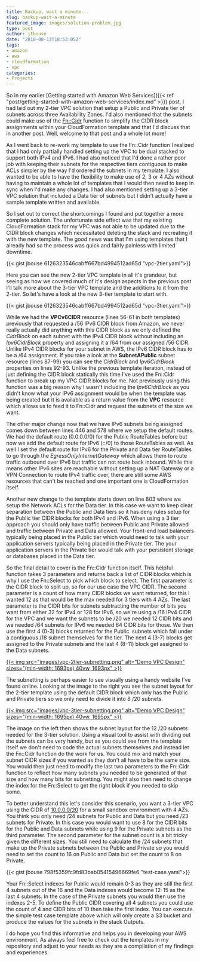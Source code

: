 ```yaml
---
title: Backup, wait a minute...
slug: backup-wait-a-minute
featured_image: images/solution-problem.jpg
type: post
author: jtbouse
date: "2018-08-13T18:53:05Z"
tags:
- amazon
- aws
- cloudformation
- vpc
categories:
- Projects
---
```

So in my earlier [Getting started with Amazon Web Services]({{< ref "post/getting-started-with-amazon-web-services/index.md" >}}) post, I had laid out my 2-tier VPC solution that setup a Public and Private tier of subnets across three Availability Zones. I'd also mentioned that the subnets could make use of the [Fn::Cidr](https://docs.aws.amazon.com/AWSCloudFormation/latest/UserGuide/intrinsic-function-reference-cidr.html) function to simplify the CIDR block assignments within your CloudFormation template and that I'd discuss that in another post. Well, welcome to that post and a whole lot more!

As I went back to re-work my template to use the Fn::Cidr function I realized that I had only partially handled setting up the VPC to be dual stacked to support both IPv4 and IPv6. I had also noticed that I'd done a rather poor job with keeping their subnets for the respective tiers contiguous to make ACLs simpler by the way I'd ordered the subnets in my template. I also wanted to be able to have the flexibility to make use of 2, 3 or 4 AZs without having to maintain a whole lot of templates that I would then need to keep in sync when I'd make any changes. I had also mentioned setting up a 3-tier VPC solution that included a Data tier of subnets but I didn't actually have a sample template written and available.

So I set out to correct the shortcomings I found and put together a more complete solution. The unfortunate side effect was that my existing CloudFormation stack for my VPC was not able to be updated due to the CIDR block changes which necessitated deleting the stack and recreating it with the new template. The good news was that I'm using templates that I already had so the process was quick and fairly painless with limited downtime.

{{< gist jbouse 6126323546cabff667bd4994512ad65d "vpc-2tier.yaml">}}

Here you can see the new 2-tier VPC template in all it's grandeur, but seeing as how we covered much of it's design aspects in the previous post I'll talk more about the 3-tier VPC template and the additions to it from the 2-tier. So let's have a look at the new 3-tier template to start with.  

{{< gist jbouse 6126323546cabff667bd4994512ad65d "vpc-3tier.yaml">}}

While we had the **VPCv6CIDR** resource (lines 56-61 in both templates) previously that requested a /56 IPv6 CIDR block from Amazon, we never really actually did anything with this CIDR block as we only defined the _CidrBlock_ on each subnet with the IPv4 CIDR block without including an _Ipv6CidrBlock_ property and assigning it a /64 from our assigned /56 CIDR. Unlike IPv4 CIDR blocks for your subnet in AWS, the IPv6 CIDR block has to be a /64 assignment. If you take a look at the **SubnetAPublic** subnet resource (lines 87-99) you can see the _CidrBlock_ and _Ipv6CidrBlock_ properties on lines 92-93. Unlike the previous template iteration, instead of just defining the CIDR block statically this time I've used the Fn::Cidr function to break up my VPC CIDR blocks for me. Not previously using this function was a big reason why I wasn't including the _Ipv6CidrBlock_ as you didn't know what your IPv6 assignment would be when the template was being created but it is available as a return value from the **VPC** resource which allows us to feed it to Fn::Cidr and request the subnets of the size we want.

The other major change now that we have IPv6 subnets being assigned comes down between lines 446 and 578 where we setup the default routes. We had the default route (0.0.0.0/0) for the Public RouteTables before but now we add the default route for IPv6 (::/0) to those RouteTables as well. As well I set the default route for IPv6 for the Private and Data tier RouteTables to go through the _EgressOnlyInternetGateway_ which allows them to route traffic outbound over IPv6 but traffic can not route back inbound. While this means other IPv6 sites are reachable without setting up a NAT Gateway or a VPN Connection to route IPv4 traffic over, there are still some AWS resources that can't be reached and one important one is CloudFormation itself.

Another new change to the template starts down on line 803 where we setup the Network ACLs for the Data tier. In this case we want to keep clear separation between the Public and Data tiers so it has deny rules setup for the Public tier CIDR blocks for both IPv4 and IPv6. When using a 3 tier approach you should only have traffic between Public and Private allowed and traffic between Private and Data allowed. Your front-end load balancers typically being placed in the Public tier which would need to talk with your application servers typically being placed in the Private tier. The your application servers in the Private tier would talk with your persistent storage or databases placed in the Data tier.

So the final detail to cover is the Fn::Cidr function itself. This helpful function takes 3 parameters and returns back a list of CIDR blocks which is why I use the Fn::Select to pick which block to select. The first parameter is the CIDR block to split up, so for our use case the VPC CIDR. The second parameter is a count of how many CIDR blocks we want returned, for this I wanted 12 as that would be the max needed for 3 tiers with 4 AZs. The last parameter is the CIDR bits for subnets subtracting the number of bits you want from either 32 for IPv4 or 128 for IPv6, so we're using a /16 IPv4 CIDR for the VPC and we want the subnets to be /20 we needed 12 CIDR bits and we needed /64 subnets for IPv6 we needed 64 CIDR bits for those. We then use the first 4 (0-3) blocks returned for the Public  subnets which fall under a contiguous /18 subnet themselves for the tier. The next 4 (3-7) blocks get assigned to the Private subnets and the last 4 (8-11) block get assigned to the Data subnets.

[{{< img src="images/vpc-2tier-subnetting.png" alt="Demo VPC Design" sizes="(min-width: 1693px) 40vw, 1693px" >}}](http://www.davidc.net/sites/default/subnets/subnets.html?network=10.0.0.0&mask=16&division=17.f4620)

The subnetting is perhaps easier to see visually using a handy website I've found online. Looking at the image to the right you see the subnet layout for the 2-tier template using the default CIDR block which only has the Public and Private tiers so we only need to divide it into 8 /20 subnets.

[{{< img src="images/vpc-3tier-subnetting.png" alt="Demo VPC Design" sizes="(min-width: 1695px) 40vw, 1695px" >}}](http://www.davidc.net/sites/default/subnets/subnets.html?network=10.0.0.0&mask=16&division=25.f462720)

The image on the left then shows the subnet layout for the 12 /20 subnets needed for the 3-tier solution. Using a visual tool to assist with dividing out the subnets can be very handy, but as you could see from the template itself we don't need to code the actual subnets themselves and instead let the Fn::Cidr function do the work for us. You could mix and match your subnet CIDR sizes if you wanted as they don't all have to be the same size. You would then just need to modify the last two parameters to the Fn::Cidr function to reflect how many subnets you needed to be generated of that size and how many bits for subnetting. You might also then need to change the index for the Fn::Select to get the right block if you needed to skip some.

To better understand this let's consider this scenario, you want a 3-tier VPC using the CIDR of [10.0.0.0/20](http://www.davidc.net/sites/default/subnets/subnets.html?network=10.0.0.0&mask=20&division=23.f42331) for a small sandbox environment with 4 AZs. You think you only need /24 subnets for Public and Data but you need /23 subnets for Private. In this case you would want to use 8 for the CIDR bits for the Public and Data subnets while using 9 for the Private subnets as the third parameter. The second parameter for the subnet count is a bit tricky given the different sizes. You still need to calculate the /24 subnets that make up the Private subnets between the Public and Private so you would need to set the count to 16 on Public and Data but set the count to 8 on Private.

{{< gist jbouse 798f5359fc9fd83bab05415496669fe6 "test-case.yaml">}}

Your Fn::Select indexes for Public would remain 0-3 as they are still the first 4 subnets out of the 16 and the Data indexes would become 12-15 as the last 4 subnets. In the case of the Private subnets you would then use the indexes 2-5. To define the Public CIDR covering all 4 subnets you could use the count of 4 and CIDR bits of 10 then take the first index. You can execute the simple test case template above which will only create a S3 bucket and produce the values for the subnets in the stack Outputs.

I do hope you find this informative and helps you in developing your AWS environment. As always feel free to check out the templates in my repository and adjust to your needs as they are a compilation of my findings and experiences.
